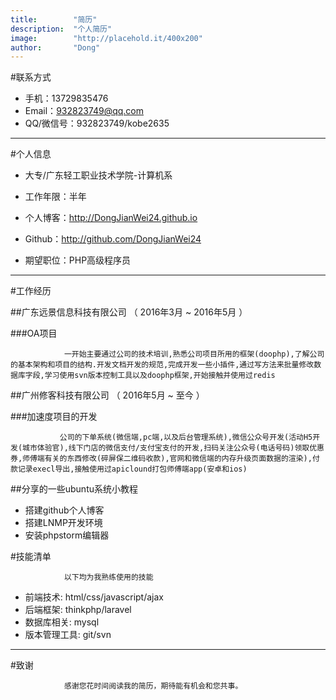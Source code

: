 ```yaml
---
title:        "简历"
description:  "个人简历"
image:        "http://placehold.it/400x200"
author:       "Dong"
---          
```


#联系方式

*   手机：13729835476
*   Email：932823749@qq.com
*   QQ/微信号：932823749/kobe2635

* * *

#个人信息

*   大专/广东轻工职业技术学院-计算机系
*   工作年限：半年
*   个人博客：http://DongJianWei24.github.io
*   Github：http://github.com/DongJianWei24

*   期望职位：PHP高级程序员

* * *

#工作经历

##广东远景信息科技有限公司 （ 2016年3月 ~ 2016年5月 ）

###OA项目

                一开始主要通过公司的技术培训,熟悉公司项目所用的框架(doophp),了解公司的基本架构和项目的结构.开发文档开发的规范,完成开发一些小插件,通过写方法来批量修改数据库字段,学习使用svn版本控制工具以及doophp框架,开始接触并使用过redis

##广州修客科技有限公司 （ 2016年5月 ~ 至今 ）

###加速度项目的开发

               公司的下单系统(微信端,pc端,以及后台管理系统),微信公众号开发(活动H5开发(城市体验官),线下门店的微信支付/支付宝支付的开发,扫码关注公众号(电话号码)领取优惠券,师傅端有关的东西修改(碎屏保二维码收款),官网和微信端的内存升级页面数据的渲染),付款记录execl导出,接触使用过apiclound打包师傅端app(安卓和ios)

##分享的一些ubuntu系统小教程

*   搭建github个人博客
*   搭建LNMP开发环境
*   安装phpstorm编辑器

#技能清单

                以下均为我熟练使用的技能

*   前端技术: html/css/javascript/ajax
*   后端框架: thinkphp/laravel
*   数据库相关: mysql
*   版本管理工具: git/svn

* * *

#致谢

                感谢您花时间阅读我的简历，期待能有机会和您共事。
            
